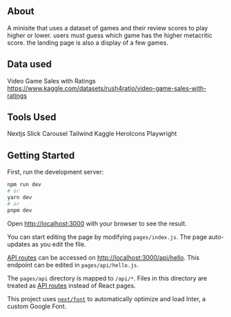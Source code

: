 
## About
A minisite that uses a dataset of games and their review scores to play higher or lower.
users must guess which game has the higher metacritic score. the landing page is also
a display of a few games. 


## Data used
Video Game Sales with Ratings
https://www.kaggle.com/datasets/rush4ratio/video-game-sales-with-ratings

## Tools Used
Nextjs
Slick Carousel
Tailwind
Kaggle
HeroIcons
Playwright

## Getting Started

First, run the development server:

```bash
npm run dev
# or
yarn dev
# or
pnpm dev
```

Open [http://localhost:3000](http://localhost:3000) with your browser to see the result.

You can start editing the page by modifying `pages/index.js`. The page auto-updates as you edit the file.

[API routes](https://nextjs.org/docs/api-routes/introduction) can be accessed on [http://localhost:3000/api/hello](http://localhost:3000/api/hello). This endpoint can be edited in `pages/api/hello.js`.

The `pages/api` directory is mapped to `/api/*`. Files in this directory are treated as [API routes](https://nextjs.org/docs/api-routes/introduction) instead of React pages.

This project uses [`next/font`](https://nextjs.org/docs/basic-features/font-optimization) to automatically optimize and load Inter, a custom Google Font.

